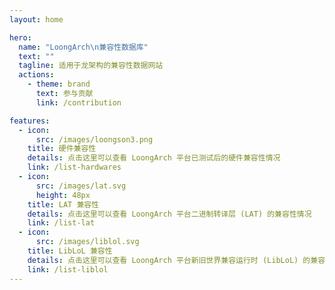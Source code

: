 ```yaml
---
layout: home

hero:
  name: "LoongArch\n兼容性数据库"
  text: ""
  tagline: 适用于龙架构的兼容性数据网站
  actions:
    - theme: brand
      text: 参与贡献
      link: /contribution

features:
  - icon: 
      src: /images/loongson3.png
    title: 硬件兼容性
    details: 点击这里可以查看 LoongArch 平台已测试后的硬件兼容性情况
    link: /list-hardwares
  - icon: 
      src: /images/lat.svg
      height: 48px
    title: LAT 兼容性
    details: 点击这里可以查看 LoongArch 平台二进制转译层 (LAT) 的兼容性情况
    link: /list-lat
  - icon: 
      src: /images/liblol.svg
    title: LibLoL 兼容性
    details: 点击这里可以查看 LoongArch 平台新旧世界兼容运行时 (LibLoL) 的兼容性情况
    link: /list-liblol
---
```

